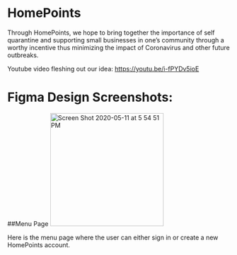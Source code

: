 # HomePoints
Through HomePoints, we hope to bring together the importance of self quarantine and supporting small businesses in one’s community through a worthy incentive thus minimizing the impact of Coronavirus and other future outbreaks. 

Youtube video fleshing out our idea: https://youtu.be/i-fPYDv5ioE

# Figma Design Screenshots:

##Menu Page
<img width="256" alt="Screen Shot 2020-05-11 at 5 54 51 PM" src="https://user-images.githubusercontent.com/33317878/81616102-e264b780-93b0-11ea-96fd-882e44138bd5.png">

Here is the menu page where the user can either sign in or create a new HomePoints account.

